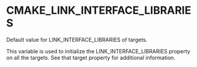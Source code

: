   

# CMAKE_LINK_INTERFACE_LIBRARIES  
Default value for LINK_INTERFACE_LIBRARIES of targets.  

This variable is used to initialize the LINK_INTERFACE_LIBRARIES
property on all the targets.  See that target property for additional
information.  

